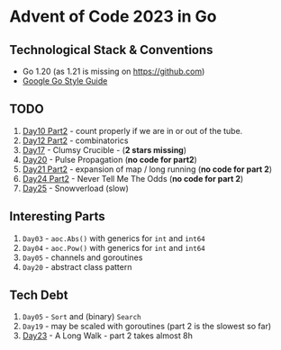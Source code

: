 # Advent of Code 2023 in Go

## Technological Stack & Conventions
* Go 1.20 (as 1.21 is missing on https://github.com)
* [Google Go Style Guide](https://google.github.io/styleguide/go/guide)

## TODO
1. [Day10 Part2](https://adventofcode.com/2023/day/10#part2) - count properly if we are in or out of the tube.
2. [Day12 Part2](https://adventofcode.com/2023/day/12#part2) - combinatorics
3. [Day17](https://adventofcode.com/2023/day/17) - Clumsy Crucible - (**2 stars missing**)
4. [Day20](https://adventofcode.com/2023/day/20#part2) - Pulse Propagation (**no code for part2**)
5. [Day21 Part2](https://adventofcode.com/2023/day/21#part2) - expansion of map / long running (**no code for part 2**)
6. [Day24 Part2](https://adventofcode.com/2023/day/24#part2) - Never Tell Me The Odds (**no code for part 2**)
7. [Day25](https://adventofcode.com/2023/day/25) - Snowverload (slow)

## Interesting Parts
1. `Day03` - `aoc.Abs()` with generics for `int` and `int64`
2. `Day04` - `aoc.Pow()` with generics for `int` and `int64`
3. `Day05` - channels and goroutines
4. `Day20` - abstract class pattern

## Tech Debt
1. `Day05` - `Sort` and (binary) `Search`
2. `Day19` - may be scaled with goroutines (part 2 is the slowest so far)
3. [Day23](https://adventofcode.com/2023/day/23) - A Long Walk - part 2 takes almost 8h
